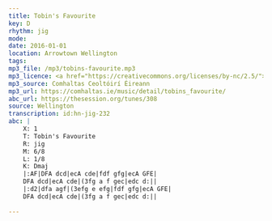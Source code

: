 ```yaml
---
title: Tobin's Favourite
key: D
rhythm: jig
mode: 
date: 2016-01-01
location: Arrowtown Wellington
tags: 
mp3_file: /mp3/tobins-favourite.mp3
mp3_licence: <a href="https://creativecommons.org/licenses/by-nc/2.5/">CC-BY-NC-2.5</a>
mp3_source: Comhaltas Ceoltóirí Éireann
mp3_url: https://comhaltas.ie/music/detail/tobins_favourite/
abc_url: https://thesession.org/tunes/308
source: Wellington
transcription: id:hn-jig-232
abc: |
    X: 1
    T: Tobin's Favourite
    R: jig
    M: 6/8
    L: 1/8
    K: Dmaj
    |:AF|DFA dcd|ecA cde|fdf gfg|ecA GFE|
    DFA dcd|ecA cde|(3fg a f gec|edc d:||
    |:d2|dfa agf|(3efg e efg|fdf gfg|ecA GFE|
    DFA dcd|ecA cde|(3fg a f gec|edc d:||
    
---
```


